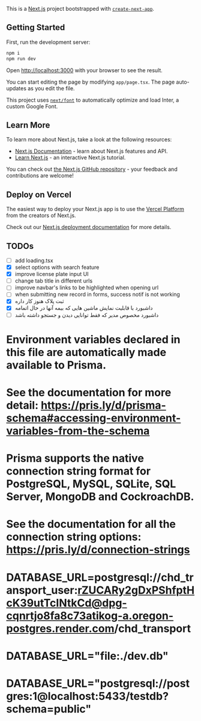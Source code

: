 This is a [Next.js](https://nextjs.org/) project bootstrapped with [`create-next-app`](https://github.com/vercel/next.js/tree/canary/packages/create-next-app).

## Getting Started

First, run the development server:

```bash
npm i
npm run dev
```

Open [http://localhost:3000](http://localhost:3000) with your browser to see the result.

You can start editing the page by modifying `app/page.tsx`. The page auto-updates as you edit the file.

This project uses [`next/font`](https://nextjs.org/docs/basic-features/font-optimization) to automatically optimize and load Inter, a custom Google Font.

## Learn More

To learn more about Next.js, take a look at the following resources:

- [Next.js Documentation](https://nextjs.org/docs) - learn about Next.js features and API.
- [Learn Next.js](https://nextjs.org/learn) - an interactive Next.js tutorial.

You can check out [the Next.js GitHub repository](https://github.com/vercel/next.js/) - your feedback and contributions are welcome!

## Deploy on Vercel

The easiest way to deploy your Next.js app is to use the [Vercel Platform](https://vercel.com/new?utm_medium=default-template&filter=next.js&utm_source=create-next-app&utm_campaign=create-next-app-readme) from the creators of Next.js.

Check out our [Next.js deployment documentation](https://nextjs.org/docs/deployment) for more details.

## TODOs

<!-- - [ ] add useActionState instead of useFormState and useFormStatus -->

- [ ] add loading.tsx
- [x] select options with search feature
- [x] improve license plate input UI
- [ ] change tab title in different urls
- [ ] improve navbar's links to be highlighted when opening url
- [ ] when submitting new record in forms, success notif is not working
- [x] ثبت پلاک هنوز کار داره
- [x] داشبورد با قابلیت نمایش ماشین هایی که بیمه آنها در حال اتمامه
- [ ] داشبورد مخصوص مدیر که فقط توانایی دیدن و جستجو داشته باشد

# Environment variables declared in this file are automatically made available to Prisma.

# See the documentation for more detail: https://pris.ly/d/prisma-schema#accessing-environment-variables-from-the-schema

# Prisma supports the native connection string format for PostgreSQL, MySQL, SQLite, SQL Server, MongoDB and CockroachDB.

# See the documentation for all the connection string options: https://pris.ly/d/connection-strings

# DATABASE_URL=postgresql://chd_transport_user:rZUCARy2gDxPShfptHcK39utTcINtkCd@dpg-cqnrtjo8fa8c73atikog-a.oregon-postgres.render.com/chd_transport

# DATABASE_URL="file:./dev.db"

# DATABASE_URL="postgresql://postgres:1@localhost:5433/testdb?schema=public"
